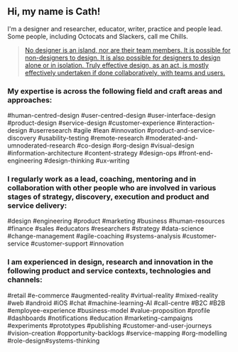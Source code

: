 ﻿

## Hi, my name is Cath!
I'm a designer and researcher, educator, writer, practice and people lead.  Some people, including Octocats and Slackers, call me Chills. 

> [No designer is an island, nor are their team members. It is possible for non-designers to design. It is also possible for designers to design alone or in isolation. Truly effective design, as an act, is mostly effectively undertaken if done collaboratively, with teams and users.](https://twitter.com/daughterofbev/status/1086508705288310786) 

### My expertise is across the following field and craft areas and approaches: 
#human-centred-design #user-centred-design #user-interface-design #product-design #service-design #customer-experience #interaction-design #userresearch #agile #lean #innovation #product-and-service-discovery #usability-testing #remote-research #moderated-and-umnoderated-research #co-design #org-design #visual-design #information-architecture #content-strategy #design-ops #front-end-engineering #design-thinking #ux-writing

### I regularly work as a lead, coaching, mentoring and in collaboration with other people who are involved in various stages of strategy, discovery, execution and product and service delivery:
#design #engineering #product #marketing #business #human-resources #finance #sales #educators #researchers #strategy #data-science #change-management #agile-coaching #systems-analysis #customer-service #customer-support #innovation

### I am experienced in design, research and innovation in the following product and service contexts, technologies and channels:
#retail #e-commerce #augmented-reality #virtual-reality #mixed-reality #web #android #iOS #chat #machine-learning-AI #call-centre #B2C #B2B #employee-experience #business-model #value-proposition #profile #dashboards #notifications #education #marketing-campaigns #experiments #prototypes #publishing #customer-and-user-journeys #vision-creation #opportunity-backlogs 
#service-mapping #org-modelling #role-design#systems-thinking

